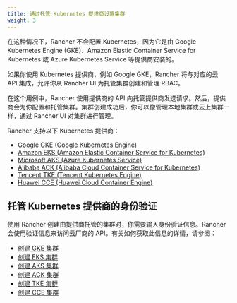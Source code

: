 ```yaml
---
title: 通过托管 Kubernetes 提供商设置集群
weight: 3
---
```


在这种情况下，Rancher 不会配置 Kubernetes，因为它是由 Google Kubernetes Engine (GKE)、Amazon Elastic Container Service for Kubernetes 或 Azure Kubernetes Service 等提供商安装的。

如果你使用 Kubernetes 提供商，例如 Google GKE，Rancher 将与对应的云 API 集成，允许你从 Rancher UI 为托管集群创建和管理 RBAC。

在这个用例中，Rancher 使用提供商的 API 向托管提供商发送请求。然后，提供商会为你配置和托管集群。集群创建成功后，你可以像管理本地集群或云上集群一样，通过 Rancher UI 对集群进行管理。

Rancher 支持以下 Kubernetes 提供商：

- [Google GKE (Google Kubernetes Engine)](https://cloud.google.com/kubernetes-engine/)
- [Amazon EKS (Amazon Elastic Container Service for Kubernetes)](https://aws.amazon.com/eks/)
- [Microsoft AKS (Azure Kubernetes Service)](https://azure.microsoft.com/en-us/services/kubernetes-service/)
- [Alibaba ACK (Alibaba Cloud Container Service for Kubernetes)](https://www.alibabacloud.com/product/kubernetes)
- [Tencent TKE (Tencent Kubernetes Engine)](https://intl.cloud.tencent.com/product/tke)
- [Huawei CCE (Huawei Cloud Container Engine)](https://www.huaweicloud.com/en-us/product/cce.html)

## 托管 Kubernetes 提供商的身份验证

使用 Rancher 创建由提供商托管的集群时，你需要输入身份验证信息。Rancher 会使用验证信息来访问云厂商的 API。有关如何获取此信息的详情，请参阅：

- [创建 GKE 集群](../how-to-guides/new-user-guides/kubernetes-clusters-in-rancher-setup/set-up-clusters-from-hosted-kubernetes-providers/gke.md)
- [创建 EKS 集群](amazon-eks-permissions.md)
- [创建 AKS 集群](../how-to-guides/new-user-guides/kubernetes-clusters-in-rancher-setup/set-up-clusters-from-hosted-kubernetes-providers/aks.md)
- [创建 ACK 集群](../how-to-guides/new-user-guides/kubernetes-clusters-in-rancher-setup/set-up-clusters-from-hosted-kubernetes-providers/alibaba.md)
- [创建 TKE 集群](../how-to-guides/new-user-guides/kubernetes-clusters-in-rancher-setup/set-up-clusters-from-hosted-kubernetes-providers/tencent.md)
- [创建 CCE 集群](../how-to-guides/new-user-guides/kubernetes-clusters-in-rancher-setup/set-up-clusters-from-hosted-kubernetes-providers/huawei.md)
